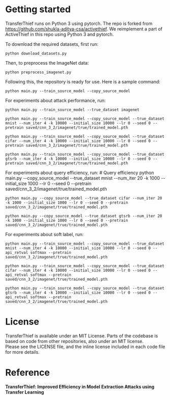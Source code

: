 # Getting started

TransferThief runs on Python 3 using pytorch. The repo is forked from https://github.com/shukla-aditya-csa/activethief. We reimplement a part of ActiveThief in this repo using Python 3 and pytorch.

To download the required datasets, first run:

    python download_datasets.py

Then, to preprocess the ImageNet data:

    python preprocess_imagenet.py

Following this, the repository is ready for use. Here is a sample command:

    python main.py --train_source_model --copy_source_model

For experiments about attack performance, run:

    python main.py --train_source_model --true_dataset imagenet

    python main.py --train_source_model --copy_source_model --true_dataset mnist --num_iter 4 -k 10000 --initial_size 10000 --lr 0 --seed 0 --pretrain saved/cnn_3_2/imagenet/true/trained_model.pth

    python main.py --train_source_model --copy_source_model --true_dataset cifar --num_iter 4 -k 10000 --initial_size 10000 --lr 0 --seed 0 --pretrain saved/cnn_3_2/imagenet/true/trained_model.pth

    python main.py --train_source_model --copy_source_model --true_dataset gtsrb --num_iter 4 -k 10000 --initial_size 10000 --lr 0 --seed 0 --pretrain saved/cnn_3_2/imagenet/true/trained_model.pth

For experiments about query efficiency, run:
    # Query efficiency
    python main.py --copy_source_model --true_dataset mnist --num_iter 20 -k 1000 --initial_size 1000 --lr 0 --seed 0 --pretrain saved/cnn_3_2/imagenet/true/trained_model.pth

    python main.py --copy_source_model --true_dataset cifar --num_iter 20 -k 1000 --initial_size 1000 --lr 0 --seed 0 --pretrain saved/cnn_3_2/imagenet/true/trained_model.pth

    python main.py --copy_source_model --true_dataset gtsrb --num_iter 20 -k 1000 --initial_size 1000 --lr 0 --seed 0 --pretrain saved/cnn_3_2/imagenet/true/trained_model.pth

For experiments about soft label, run:

    python main.py --train_source_model --copy_source_model --true_dataset mnist --num_iter 4 -k 10000 --initial_size 10000 --lr 0 --seed 0 --api_retval softmax --pretrain saved/cnn_3_2/imagenet/true/trained_model.pth

    python main.py --train_source_model --copy_source_model --true_dataset cifar --num_iter 4 -k 10000 --initial_size 10000 --lr 0 --seed 0 --api_retval softmax --pretrain saved/cnn_3_2/imagenet/true/trained_model.pth

    python main.py --train_source_model --copy_source_model --true_dataset gtsrb --num_iter 4 -k 10000 --initial_size 10000 --lr 0 --seed 0 --api_retval softmax --pretrain saved/cnn_3_2/imagenet/true/trained_model.pth

# License

TransferThief is available under an MIT License. Parts of the codebase is based on code from other repositories, also under an MIT license.  
Please see the LICENSE file, and the inline license included in each code file for more details.

# Reference

**TransferThief: Improved Efficiency in Model Extraction Attacks using Transfer Learning**  




